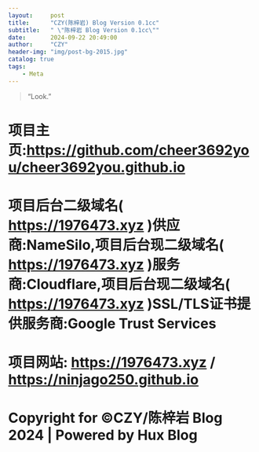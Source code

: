 ```yaml
---
layout:     post
title:      "CZY(陈梓岩) Blog Version 0.1cc"
subtitle:   " \"陈梓岩 Blog Version 0.1cc\""
date:       2024-09-22 20:49:00
author:     "CZY"
header-img: "img/post-bg-2015.jpg"
catalog: true
tags:
    - Meta
---
```


> “Look.”


# 项目主页:https://github.com/cheer3692you/cheer3692you.github.io

# 项目后台二级域名( https://1976473.xyz )供应商:NameSilo,项目后台现二级域名( https://1976473.xyz )服务商:Cloudflare,项目后台现二级域名( https://1976473.xyz )SSL/TLS证书提供服务商:Google Trust Services

# 项目网站: https://1976473.xyz / https://ninjago250.github.io

# Copyright for ©CZY/陈梓岩 Blog 2024 | Powered by Hux Blog
